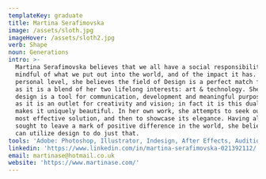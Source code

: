 ```yaml
---
templateKey: graduate
title: Martina Serafimovska
image: /assets/sloth.jpg
imageHover: /assets/sloth2.jpg
verb: Shape
noun: Generations
intro: >-
  Martina Serafimovska believes that we all have a social responsibility to be
  mindful of what we put out into the world, and of the impact it has. On a
  personal level, she believes the field of Design is a perfect match for her,
  as it is a blend of her two lifelong interests: art & technology. She believes
  design is a tool for communication, development and meaningful purpose as much
  as it is an outlet for creativity and vision; in fact it is this duality that
  makes it uniquely beautiful. In her own work, she attempts to seek out the
  most effective solution, and then to showcase its elegance. Having always
  sought to leave a mark of positive difference in the world, she believes she
  can utilize design to do just that.
tools: 'Adobe: Photoshop, Illustrator, Indesign, After Effects, Audition'
linkedin: 'https://www.linkedin.com/in/martina-serafimovska-021392112/'
email: martinase@hotmail.co.uk
website: 'https://www.martinase.com/'
---
```


